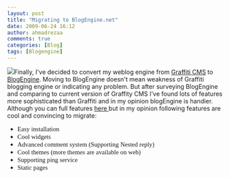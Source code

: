 ```yaml
---
layout: post
title: "Migrating to BlogEngine.net"
date: 2009-06-24 16:12
author: ahmadrezaa
comments: true
categories: [Blog]
tags: [Blogengine]
---
```



![](http://www.dotnetblogengine.net/themes/blogenginehome/images/benlogo80.gif)Finally, I've decided to convert my weblog engine from [Graffiti CMS](http://www.graffiticms.com/) to [BlogEngine](http://www.dotnetblogengine.net/). Moving to BlogEngine doesn't mean weakness of Graffiti blogging engine or indicating any problem. But after surveying BlogEngine and comparing to current version of Graffity CMS I've found lots of features more sophisticated than Graffiti and in my opinion blogEngine is handier. Although you can full features [here ](http://www.dotnetblogengine.net/page/Feature-table.aspx)but in my opinion following features are cool and convincing to migrate:
  <p style="font-family:calibri;font-size:11pt;margin:0 0 0 .375in;">
  

*   <span style="font-family:calibri;font-size:11pt;">Easy installation</span> 
*   <span style="font-family:calibri;font-size:11pt;">Cool widgets</span> 
*   <span style="font-family:calibri;font-size:11pt;">Advanced comment system (Supporting Nested reply)</span> 
*   <span style="font-family:calibri;font-size:11pt;">Cool themes (more themes are available on web)</span> 
*   <span style="font-family:calibri;font-size:11pt;">Supporting ping service</span> 
*   <span style="font-family:calibri;font-size:11pt;">Static pages</span> 

